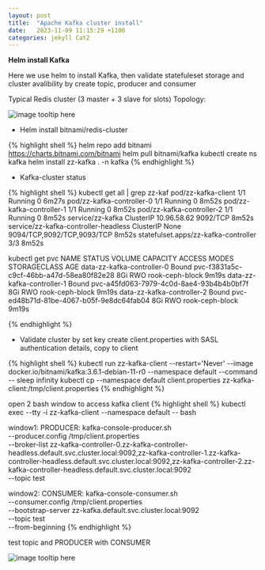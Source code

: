 ```yaml
---
layout: post
title:  "Apache Kafka cluster install"
date:   2023-11-09 11:15:29 +1100
categories: jekyll Cat2
---
```



<b>Helm install Kafka </b>

Here we use helm to install Kafka, then validate statefuleset storage and cluster avalibility by create topic, producer and consumer


Typical Redis cluster (3 master + 3 slave for slots) Topology: 

![image tooltip here](/assets/kafka.png)

- Helm install bitnami/redis-cluster

{% highlight shell %}
helm repo add bitnami https://charts.bitnami.com/bitnami
helm pull bitnami/kafka
kubectl create ns kafka
helm install zz-kafka . -n kafka
{% endhighlight %}

- Kafka-cluster status

{% highlight shell %}
kubectl get all | grep zz-kaf
pod/zz-kafka-client                                          1/1     Running   0               6m27s
pod/zz-kafka-controller-0                                    1/1     Running   0               8m52s
pod/zz-kafka-controller-1                                    1/1     Running   0               8m52s
pod/zz-kafka-controller-2                                    1/1     Running   0               8m52s
service/zz-kafka                                  ClusterIP   10.96.58.62     <none>        9092/TCP                        8m52s
service/zz-kafka-controller-headless              ClusterIP   None            <none>        9094/TCP,9092/TCP,9093/TCP      8m52s
statefulset.apps/zz-kafka-controller                                    3/3     8m52s

kubectl get pvc
NAME                         STATUS   VOLUME                                     CAPACITY   ACCESS MODES   STORAGECLASS      AGE
data-zz-kafka-controller-0   Bound    pvc-f3831a5c-c9cf-46bb-a47d-58ea80f82e28   8Gi        RWO            rook-ceph-block   9m19s
data-zz-kafka-controller-1   Bound    pvc-a45fd063-7979-4c0d-8ae4-93b4b4b0bf7f   8Gi        RWO            rook-ceph-block   9m19s
data-zz-kafka-controller-2   Bound    pvc-ed48b71d-81be-4067-b05f-9e8dc64fab04   8Gi        RWO            rook-ceph-block   9m19s

{% endhighlight %}

- Validate cluster by set key
create client.properties with SASL authentication details, copy to client

{% highlight shell %}
kubectl run zz-kafka-client --restart='Never' --image docker.io/bitnami/kafka:3.6.1-debian-11-r0 --namespace default --command -- sleep infinity
kubectl cp --namespace default client.properties zz-kafka-client:/tmp/client.properties
{% endhighlight %}


open 2 bash window to access kafka client
{% highlight shell %}
kubectl exec --tty -i zz-kafka-client --namespace default -- bash

window1:
    PRODUCER:
        kafka-console-producer.sh \
            --producer.config /tmp/client.properties \
            --broker-list zz-kafka-controller-0.zz-kafka-controller-headless.default.svc.cluster.local:9092,zz-kafka-controller-1.zz-kafka-controller-headless.default.svc.cluster.local:9092,zz-kafka-controller-2.zz-kafka-controller-headless.default.svc.cluster.local:9092 \
            --topic test

window2:
    CONSUMER:
        kafka-console-consumer.sh \
            --consumer.config /tmp/client.properties \
            --bootstrap-server zz-kafka.default.svc.cluster.local:9092 \
            --topic test \
            --from-beginning
{% endhighlight %}

test topic and PRODUCER with CONSUMER

![image tooltip here](/assets/kafka-validation.png)




